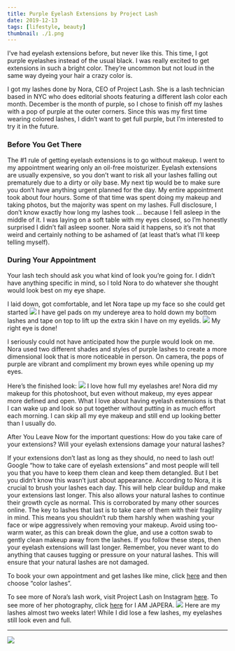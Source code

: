 ```yaml
---
title: Purple Eyelash Extensions by Project Lash
date: 2019-12-13
tags: [lifestyle, beauty]
thumbnail: ./1.png
---
```

I’ve had eyelash extensions before, but never like this. This time, I got purple eyelashes instead of the usual black. I was really excited to get extensions in such a bright color. They’re uncommon but not loud in the same way dyeing your hair a crazy color is.
 
I got my lashes done by Nora, CEO of Project Lash. She is a lash technician based in NYC who does editorial shoots featuring a different lash color each month. December is the month of purple, so I chose to finish off my lashes with a pop of purple at the outer corners. Since this was my first time wearing colored lashes, I didn’t want to get full purple, but I’m interested to try it in the future.
 
### Before You Get There

The #1 rule of getting eyelash extensions is to go without makeup. I went to my appointment wearing only an oil-free moisturizer. Eyelash extensions are usually expensive, so you don’t want to risk all your lashes falling out prematurely due to a dirty or oily base.
My next tip would be to make sure you don’t have anything urgent planned for the day. My entire appointment took about four hours. Some of that time was spent doing my makeup and taking photos, but the majority was spent on my lashes. Full disclosure, I don’t know exactly how long my lashes took … because I fell asleep in the middle of it. I was laying on a soft table with my eyes closed, so I’m honestly surprised I didn’t fall asleep sooner. Nora said it happens, so it’s not that weird and certainly nothing to be ashamed of (at least that’s what I’ll keep telling myself).
 
### During Your Appointment

Your lash tech should ask you what kind of look you’re going for. I didn’t have anything specific in mind, so I told Nora to do whatever she thought would look best on my eye shape. 
 
I laid down, got comfortable, and let Nora tape up my face so she could get started
![](./before.jpg)
I have gel pads on my undereye area to hold down my bottom lashes and tape on top to lift up the extra skin I have on my eyelids.
![](./after.jpg)
My right eye is done!

I seriously could not have anticipated how the purple would look on me. Nora used two different shades and styles of purple lashes to create a more dimensional look that is more noticeable in person. On camera, the pops of purple are vibrant and compliment my brown eyes while opening up my eyes.
 
Here’s the finished look:
![](./2.png)
I love how full my eyelashes are! Nora did my makeup for this photoshoot, but even without makeup, my eyes appear more defined and open. What I love about having eyelash extensions is that I can wake up and look so put together without putting in as much effort each morning. I can skip all my eye makeup and still end up looking better than I usually do.
 
After You Leave
Now for the important questions: How do you take care of your extensions? Will your eyelash extensions damage your natural lashes?

If your extensions don’t last as long as they should, no need to lash out! Google “how to take care of eyelash extensions” and most people will tell you that you have to keep them clean and keep them detangled. But I bet you didn’t know this wasn’t just about appearance. According to Nora, it is crucial to brush your lashes each day. This will help clear buildup and make your extensions last longer. This also allows your natural lashes to continue their growth cycle as normal. This is corroborated by many other sources online. The key to lashes that last is to take care of them with their fragility in mind. This means you shouldn’t rub them harshly when washing your face or wipe aggressively when removing your makeup. Avoid using too-warm water, as this can break down the glue, and use a cotton swab to gently clean makeup away from the lashes. If you follow these steps, then your eyelash extensions will last longer. Remember, you never want to do anything that causes tugging or pressure on your natural lashes. This will ensure that your natural lashes are not damaged.
 
To book your own appointment and get lashes like mine, click [here](https://iamjaperaandprojectlash.as.me/schedule.php) and then choose “color lashes”.

To see more of Nora’s lash work, visit Project Lash on Instagram [here](https://www.instagram.com/_projectlash/). To see more of her photography, click [here](https://www.instagram.com/iamjapera/) for I AM JAPERA.
![](./later.jpg)
Here are my lashes almost two weeks later! While I did lose a few lashes, my eyelashes still look even and full.
___
![](./pin.png)